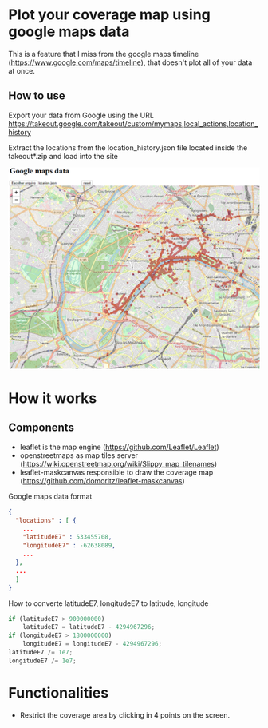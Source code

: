 
# Plot your coverage map using google maps data

This is a feature that I miss from the google maps timeline (https://www.google.com/maps/timeline), that doesn't plot all of your data at once.


## How to use

Export your data from Google using the URL
https://takeout.google.com/takeout/custom/mymaps,local_actions,location_history

Extract the locations from the location_history.json file located inside the takeout*.zip and load into the site

![alt text](example_1.png "Logo Title Text 1")

# How it works

## Components
 - leaflet is the map engine (https://github.com/Leaflet/Leaflet)
 - openstreetmaps as map tiles server (https://wiki.openstreetmap.org/wiki/Slippy_map_tilenames)
 - leaflet-maskcanvas responsible to draw the coverage map (https://github.com/domoritz/leaflet-maskcanvas)

Google maps data format

```json
{
  "locations" : [ {
    ...
    "latitudeE7" : 533455708,
    "longitudeE7" : -62638089,
    ...
  },
  ...
  ]
}
```

How to converte latitudeE7, longitudeE7 to latitude, longitude
```javascript
if (latitudeE7 > 900000000)
    latitudeE7 = latitudeE7 - 4294967296;
if (longitudeE7 > 1800000000)
    longitudeE7 = longitudeE7 - 4294967296;
latitudeE7 /= 1e7;
longitudeE7 /= 1e7;
```

# Functionalities
- Restrict the coverage area by clicking in 4 points on the screen.